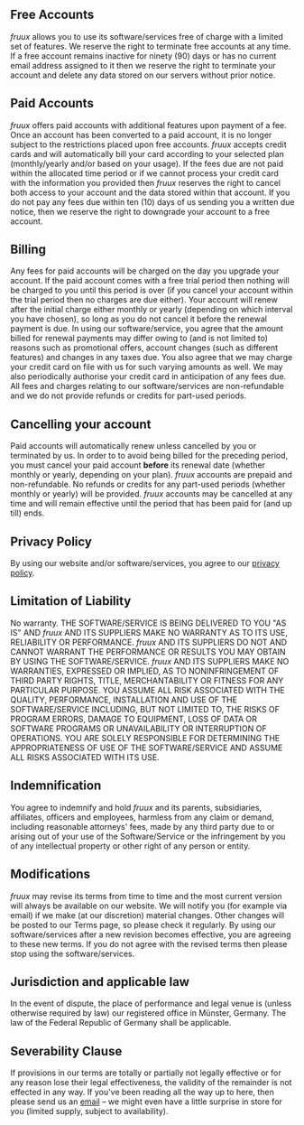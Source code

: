 Free Accounts
-------------

_fruux_ allows you to use its software/services free of charge with a limited set of features. We reserve the right to terminate free accounts at any time. If a free account remains inactive for ninety (90) days or has no current email address assigned to it then we reserve the right to terminate your account and delete any data stored on our servers without prior notice.

Paid Accounts
-------------

_fruux_ offers paid accounts with additional features upon payment of a fee. Once an account has been converted to a paid account, it is no longer subject to the restrictions placed upon free accounts. _fruux_ accepts credit cards and will automatically bill your card according to your selected plan (monthly/yearly and/or based on your usage). If the fees due are not paid within the allocated time period or if we cannot process your credit card with the information you provided then _fruux_ reserves the right to cancel both access to your account and the data stored within that account. If you do not pay any fees due within ten (10) days of us sending you a written due notice, then we reserve the right to downgrade your account to a free account.

Billing
-------

Any fees for paid accounts will be charged on the day you upgrade your account. If the paid account comes with a free trial period then nothing will be charged to you until this period is over (if you cancel your account within the trial period then no charges are due either). Your account will renew after the initial charge either monthly or yearly (depending on which interval you have chosen), so long as you do not cancel it before the renewal payment is due. In using our software/service, you agree that the amount billed for renewal payments may differ owing to (and is not limited to) reasons such as promotional offers, account changes (such as different features) and changes in any taxes due. You also agree that we may charge your credit card on file with us for such varying amounts as well. We may also periodically authorise your credit card in anticipation of any fees due. All fees and charges relating to our software/services are non-refundable and we do not provide refunds or credits for part-used periods.

Cancelling your account
-----------------------

Paid accounts will automatically renew unless cancelled by you or terminated by us. In order to to avoid being billed for the preceding period, you must cancel your paid account **before** its renewal date (whether monthly or yearly, depending on your plan). _fruux_ accounts are prepaid and non-refundable. No refunds or credits for any part-used periods (whether monthly or yearly) will be provided. _fruux_ accounts may be cancelled at any time and will remain effective until the period that has been paid for (and up till) ends.

Privacy Policy
--------------

By using our website and/or software/services, you agree to our [privacy policy](https://fruux.com/privacy/).

Limitation of Liability
-----------------------

No warranty. THE SOFTWARE/SERVICE IS BEING DELIVERED TO YOU "AS IS" AND _fruux_ AND ITS SUPPLIERS MAKE NO WARRANTY AS TO ITS USE, RELIABILITY OR PERFORMANCE. _fruux_ AND ITS SUPPLIERS DO NOT AND CANNOT WARRANT THE PERFORMANCE OR RESULTS YOU MAY OBTAIN BY USING THE SOFTWARE/SERVICE. _fruux_ AND ITS SUPPLIERS MAKE NO WARRANTIES, EXPRESSED OR IMPLIED, AS TO NONINFRINGEMENT OF THIRD PARTY RIGHTS, TITLE, MERCHANTABILITY OR FITNESS FOR ANY PARTICULAR PURPOSE. YOU ASSUME ALL RISK ASSOCIATED WITH THE QUALITY, PERFORMANCE, INSTALLATION AND USE OF THE SOFTWARE/SERVICE INCLUDING, BUT NOT LIMITED TO, THE RISKS OF PROGRAM ERRORS, DAMAGE TO EQUIPMENT, LOSS OF DATA OR SOFTWARE PROGRAMS OR UNAVAILABILITY OR INTERRUPTION OF OPERATIONS. YOU ARE SOLELY RESPONSIBLE FOR DETERMINING THE APPROPRIATENESS OF USE OF THE SOFTWARE/SERVICE AND ASSUME ALL RISKS ASSOCIATED WITH ITS USE.

Indemnification
---------------

You agree to indemnify and hold _fruux_ and its parents, subsidiaries, affiliates, officers and employees, harmless from any claim or demand, including reasonable attorneys' fees, made by any third party due to or arising out of your use of the Software/Service or the infringement by you of any intellectual property or other right of any person or entity.

Modifications
-------------

_fruux_ may revise its terms from time to time and the most current version will always be available on our website. We will notify you (for example via email) if we make (at our discretion) material changes. Other changes will be posted to our Terms page, so please check it regularly. By using our software/services after a new revision becomes effective, you are agreeing to these new terms. If you do not agree with the revised terms then please stop using the software/services.

Jurisdiction and applicable law
-------------------------------

In the event of dispute, the place of performance and legal venue is (unless otherwise required by law) our registered office in Münster, Germany. The law of the Federal Republic of Germany shall be applicable.

Severability Clause
-------------------

If provisions in our terms are totally or partially not legally effective or for any reason lose their legal effectiveness, the validity of the remainder is not effected in any way. If you've been reading all the way up to here, then please send us an [email](http://support.fruux.com/) – we might even have a little surprise in store for you (limited supply, subject to availability).